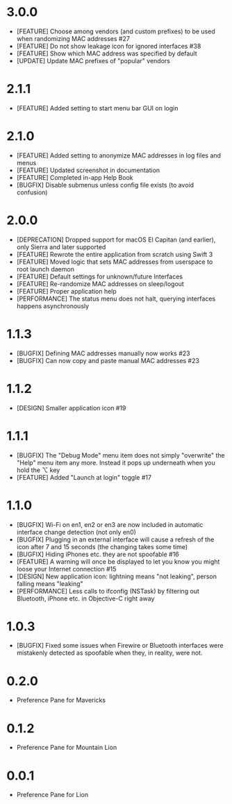 # 3.0.0

* [FEATURE] Choose among vendors (and custom prefixes) to be used when randomizing MAC addresses #27
* [FEATURE] Do not show leakage icon for ignored interfaces #38
* [FEATURE] Show which MAC address was specified by default
* [UPDATE] Update MAC prefixes of "popular" vendors

# 2.1.1

* [FEATURE] Added setting to start menu bar GUI on login

# 2.1.0

* [FEATURE] Added setting to anonymize MAC addresses in log files and menus
* [FEATURE] Updated screenshot in documentation
* [FEATURE] Completed in-app Help Book
* [BUGFIX] Disable submenus unless config file exists (to avoid confusion)

# 2.0.0

* [DEPRECATION] Dropped support for macOS El Capitan (and earlier), only Sierra and later supported
* [FEATURE] Rewrote the entire application from scratch using Swift 3
* [FEATURE] Moved logic that sets MAC addresses from userspace to root launch daemon
* [FEATURE] Default settings for unknown/future Interfaces
* [FEATURE] Re-randomize MAC addresses on sleep/logout
* [FEATURE] Proper application help
* [PERFORMANCE] The status menu does not halt, querying interfaces happens asynchronously

# 1.1.3

* [BUGFIX] Defining MAC addresses manually now works #23
* [BUGFIX] Can now copy and paste manual MAC addresses #23

# 1.1.2

* [DESIGN] Smaller application icon #19

# 1.1.1

* [BUGFIX] The "Debug Mode" menu item does not simply "overwrite" the "Help" menu item any more. Instead it pops up underneath when you hold the ⌥ key
* [FEATURE] Added "Launch at login" toggle #17

# 1.1.0

* [BUGFIX] Wi-Fi on en1, en2 or en3 are now included in automatic interface change detection (not only en0)
* [BUGFIX] Plugging in an external interface will cause a refresh of the icon after 7 and 15 seconds (the changing takes some time)
* [BUGFIX] Hiding iPhones etc. they are not spoofable #16
* [FEATURE] A warning will once be displayed to let you know you might loose your Internet connection #15
* [DESIGN] New application icon: lightning means "not leaking", person falling means "leaking"
* [PERFORMANCE] Less calls to ifconfig (NSTask) by filtering out Bluetooth, iPhone etc. in Objective-C right away

# 1.0.3

* [BUGFIX] Fixed some issues when Firewire or Bluetooth interfaces were mistakenly detected as spoofable when they, in reality, were not.

# 0.2.0

* Preference Pane for Mavericks

# 0.1.2

* Preference Pane for Mountain Lion

# 0.0.1

* Preference Pane for Lion
